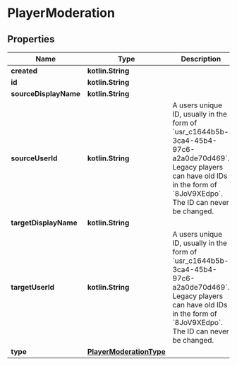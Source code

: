 
# PlayerModeration

## Properties
Name | Type | Description | Notes
------------ | ------------- | ------------- | -------------
**created** | **kotlin.String** |  | 
**id** | **kotlin.String** |  | 
**sourceDisplayName** | **kotlin.String** |  | 
**sourceUserId** | **kotlin.String** | A users unique ID, usually in the form of &#x60;usr_c1644b5b-3ca4-45b4-97c6-a2a0de70d469&#x60;. Legacy players can have old IDs in the form of &#x60;8JoV9XEdpo&#x60;. The ID can never be changed. | 
**targetDisplayName** | **kotlin.String** |  | 
**targetUserId** | **kotlin.String** | A users unique ID, usually in the form of &#x60;usr_c1644b5b-3ca4-45b4-97c6-a2a0de70d469&#x60;. Legacy players can have old IDs in the form of &#x60;8JoV9XEdpo&#x60;. The ID can never be changed. | 
**type** | [**PlayerModerationType**](PlayerModerationType.md) |  | 



